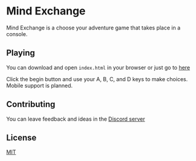 # Mind Exchange

Mind Exchange is a choose your adventure game that takes place in a console.

## Playing

You can download and open `index.html` in your browser or just go to [here](https://pug189.github.io/MindExchange)

Click the begin button and use your A, B, C, and D keys to make choices. Mobile support is planned.

## Contributing
You can leave feedback and ideas in the [Discord server](https://discord.gg/gAk3Rnu)

## License
[MIT](https://github.com/Pug189/Pug189.github.io/blob/master/LICENSE.txt)
